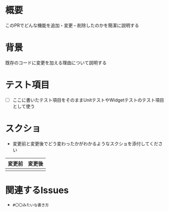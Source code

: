 # 概要
このPRでどんな機能を追加・変更・削除したのかを簡潔に説明する

# 背景
既存のコードに変更を加える理由について説明する

# テスト項目
- [ ] ここに書いたテスト項目をそのままUnitテストやWidgetテストのテスト項目として使う

# スクショ
- 変更前と変更後でどう変わったかがわかるようなスクショを添付してください

|変更前|変更後|
|:--:|:--:|
|||

# 関連するIssues
- `#〇〇みたいな書き方`
